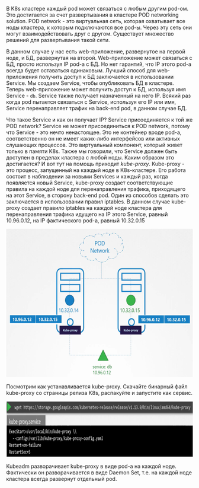 В K8s кластере каждый pod может связаться с любым другим pod-ом. Это достигается за счет развертывания в кластере POD networking solution. POD network - это виртуальная сеть, которая охватывает все ноды кластера, к которым подключаются все pod-ы. Через эту сеть они могут взаимодействовать друг с другом. Существует множество решений для развертывания такой сети.

В данном случае у нас есть web-приложение, развернутое на первой ноде, и БД, развернутая на второй. Web-приложение может связаться с БД, просто используя IP pod-а с БД. Но нет гарантий, что IP этого pod-а всегда будет оставаться одинаковым. Лучший способ для web-приложения получить доступ к БД заключается в использовании Service. Мы создаем Service, чтобы опубликовать БД в кластере. Теперь web-приложение может получить доступ к БД, используя имя Service - `db`. Service также получает назначенный на него IP. Всякий раз когда pod пытается связаться с Service, используя его IP или имя, Service перенаправляет трафик на back-end pod, в данном случае БД.

Что такое Service и как он получает IP? Service присоединяется к той же POD network? Service не может присоединиться к POD network, потому что Service - это нечто ненастоящее. Это не контейнер вроде pod-а, соответственно он не имеет каких-либо интерфейсов или активных слушающих процессов. Это виртуальный компонент, который живет только в памяти K8s. Также мы говорили, что Service должен быть доступен в пределах кластера с любой ноды. Каким образом это достигается? И вот тут на помощь приходит *kube-proxy*. Kube-proxy - это процесс, запущенный на каждый ноде в K8s-кластере. Его работа состоит в наблюдении за новыми Services и каждый раз, когда появляется новый Service, kube-proxy создает соответствующие правила на каждой ноде для перенаправления трафика, приходящего на этот Service, в сторону back-end pod. Один из способов сделать это заключается в использовании правил iptables. В данном случае kube-proxy создает правило iptables на каждой ноде кластера для перенаправления трафика идущего на IP этого Service, равный 10.96.0.12, на IP фактического pod-а, равный 10.32.0.15

<img src="image-1.png" width="600" height="400"><br>

Посмотрим как устанавливается kube-proxy. Скачайте бинарный файл kube-proxy со страницы релиза K8s, распакуйте и запустите как сервис.

<img src="image.png" width="800" height="150"><br>

Kubeadm разворачивает kube-proxy в виде pod-а на каждой ноде. Фактически он разворачивается в виде Daemon Set, т.е. на каждой ноде кластера всегда развернут отдельный pod.
